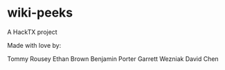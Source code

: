 # wiki-peeks
A HackTX project

Made with love by:

Tommy Rousey
Ethan Brown
Benjamin Porter
Garrett Wezniak
David Chen

